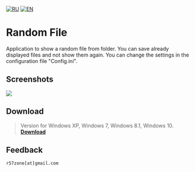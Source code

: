 [![RU](https://user-images.githubusercontent.com/9499881/27683795-5b0fbac6-5cd8-11e7-929c-057833e01fb1.png)](https://github.com/r57zone/RandomFile/blob/master/README.md) 
[![EN](https://user-images.githubusercontent.com/9499881/33184537-7be87e86-d096-11e7-89bb-f3286f752bc6.png)](https://github.com/r57zone/RandomFile/blob/master/README.EN.md) 
# Random File
Application to show a random file from folder. You can save already displayed files and not show them again. You can change the settings in the configuration file "Config.ini".

## Screenshots
![](https://user-images.githubusercontent.com/9499881/42882317-d6692a90-8aa9-11e8-83f1-e474a3a884dd.png)

## Download
>Version for Windows XP, Windows 7, Windows 8.1, Windows 10.<br>
**[Download](https://github.com/r57zone/RandomFile/releases)**

## Feedback
`r57zone[at]gmail.com`